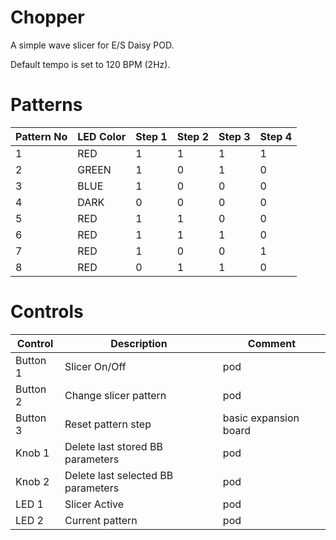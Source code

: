 # Chopper

A simple wave slicer for E/S Daisy POD.

Default tempo is set to 120 BPM (2Hz).

# Patterns

| Pattern No | LED Color | Step 1 | Step 2 | Step 3 | Step 4 |
| --- | --- | --- | --- | --- | --- |
| 1 | RED | 1 | 1 | 1 | 1 |
| 2 | GREEN | 1 | 0 | 1 | 0 |
| 3 | BLUE | 1 | 0 | 0 | 0 |
| 4 | DARK | 0 | 0 | 0 | 0 |
| 5 | RED | 1 | 1 | 0 | 0 |
| 6 | RED | 1 | 1 | 1 | 0 |
| 7 | RED | 1 | 0 | 0 | 1 |
| 8 | RED | 0 | 1 | 1 | 0 |


# Controls


| Control | Description | Comment |
| --- | --- | --- |
| Button 1 | Slicer On/Off | pod |
| Button 2 | Change slicer pattern | pod |
| Button 3 | Reset pattern step | basic expansion board |
| Knob 1 | Delete last stored BB parameters | pod |
| Knob 2 | Delete last selected BB parameters | pod |
| LED 1 | Slicer Active | pod |
| LED 2 | Current pattern | pod |